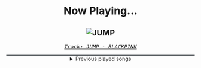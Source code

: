 <div align="center"> 
<h1>Now Playing...</h1>

![JUMP](https://i.scdn.co/image/ab67616d00001e026224d1236b0e0a0e1586efbb)
--
_<samp><a href="https://open.spotify.com/track/5H1sKFMzDeMtXwND3V6hRY">Track: JUMP - BLACKPINK</a></samp>_

<div style="border: 1px #4B5054 solid"></div>
<details>
  <summary>
    Previous played songs
  </summary>
  <table>
    <thead>
      <tr>
        <th>
          Artist
        </th>
        <th>
          Song
        </th>
        <th>
          Link
        </th>
      </tr>
    </thead>
    <tbody>
      <tr><td>BLACKPINK</td><td>JUMP</td><td><a href="https://open.spotify.com/track/5H1sKFMzDeMtXwND3V6hRY">https://open.spotify.com/track/5H1sKFMzDeMtXwND3V6hRY</a></td></tr><tr><td>The Home Team</td><td>Worthy</td><td><a href="https://open.spotify.com/track/0OTWo2VieF1YTC8OHrV0fF">https://open.spotify.com/track/0OTWo2VieF1YTC8OHrV0fF</a></td></tr><tr><td>Teriyaki Boyz</td><td>Tokyo Drift (Fast & Furious) - From "The Fast And The Furious: Tokyo Drift" Soundtrack</td><td><a href="https://open.spotify.com/track/0upFohXrGxIIAjyaJmCkMU">https://open.spotify.com/track/0upFohXrGxIIAjyaJmCkMU</a></td></tr><tr><td>Dutch Melrose</td><td>RUNRUNRUN</td><td><a href="https://open.spotify.com/track/3jwQt00cvkN57H6ZR75W2K">https://open.spotify.com/track/3jwQt00cvkN57H6ZR75W2K</a></td></tr><tr><td>James Carter</td><td>Tomorrow</td><td><a href="https://open.spotify.com/track/15zmzawx6s7TYKHAFGYdSB">https://open.spotify.com/track/15zmzawx6s7TYKHAFGYdSB</a></td></tr><tr><td>League of Legends</td><td>REMIX RUMBLE - Steve Aoki Remix</td><td><a href="https://open.spotify.com/track/1AG7YrtmqKDQTe3wpBXKhp">https://open.spotify.com/track/1AG7YrtmqKDQTe3wpBXKhp</a></td></tr><tr><td>Solence</td><td>Good F**King Music - MVRE Remix</td><td><a href="https://open.spotify.com/track/0jSSODRLmWJ00XmYZXMVpW">https://open.spotify.com/track/0jSSODRLmWJ00XmYZXMVpW</a></td></tr><tr><td>GYMBRO</td><td>Mood</td><td><a href="https://open.spotify.com/track/6e8mkbIBmxBJ6WLhvEkRs4">https://open.spotify.com/track/6e8mkbIBmxBJ6WLhvEkRs4</a></td></tr><tr><td>VOILÀ</td><td>Figure You Out</td><td><a href="https://open.spotify.com/track/2bFGGsScXp2Tu10jKMCKO6">https://open.spotify.com/track/2bFGGsScXp2Tu10jKMCKO6</a></td></tr><tr><td>Sleep Token</td><td>Emergence</td><td><a href="https://open.spotify.com/track/2OMjHcniFxzijWX7EaBrXE">https://open.spotify.com/track/2OMjHcniFxzijWX7EaBrXE</a></td></tr><tr><td>Motionless In White</td><td>Sign Of Life</td><td><a href="https://open.spotify.com/track/73QoCfWJJWbRYmm5nCH5Y2">https://open.spotify.com/track/73QoCfWJJWbRYmm5nCH5Y2</a></td></tr><tr><td>Bad Omens</td><td>THE DEATH OF PEACE OF MIND</td><td><a href="https://open.spotify.com/track/6tRneEcItwpSxBtqgem5Dr">https://open.spotify.com/track/6tRneEcItwpSxBtqgem5Dr</a></td></tr><tr><td>Orbit Culture</td><td>Nerve</td><td><a href="https://open.spotify.com/track/7axsqaUbWaD2MMnIiJUv36">https://open.spotify.com/track/7axsqaUbWaD2MMnIiJUv36</a></td></tr><tr><td>HeXer</td><td>HETZER</td><td><a href="https://open.spotify.com/track/6yBsTDEgirApxnMGOib1Uj">https://open.spotify.com/track/6yBsTDEgirApxnMGOib1Uj</a></td></tr><tr><td>Shiro SAGISU</td><td>"Cometh the hour" Pt. B_Opus1</td><td><a href="https://open.spotify.com/track/4SitPGJUcmkuvBXck3dHC5">https://open.spotify.com/track/4SitPGJUcmkuvBXck3dHC5</a></td></tr><tr><td>Shiro SAGISU</td><td>Hundred Years War</td><td><a href="https://open.spotify.com/track/1gIqrFYCS3JjFHWfi8dQzg">https://open.spotify.com/track/1gIqrFYCS3JjFHWfi8dQzg</a></td></tr><tr><td>Shiro SAGISU</td><td>"Cometh the hour" Pt. A_Opus1</td><td><a href="https://open.spotify.com/track/57NqUiUOWob9xchfsTyHm0">https://open.spotify.com/track/57NqUiUOWob9xchfsTyHm0</a></td></tr><tr><td>Shiro SAGISU</td><td>1130 TYBW full orchestra choir</td><td><a href="https://open.spotify.com/track/2fu4MJym740h2HZrAglZBW">https://open.spotify.com/track/2fu4MJym740h2HZrAglZBW</a></td></tr><tr><td>Shiro SAGISU</td><td>Treachery</td><td><a href="https://open.spotify.com/track/6a7su3dkJJXidSuFiowJC2">https://open.spotify.com/track/6a7su3dkJJXidSuFiowJC2</a></td></tr><tr><td>Sawano Hiroyuki</td><td>攻響組曲　DEVIL　第三楽章: eXORCiST</td><td><a href="https://open.spotify.com/track/7fOzGo3dEM2Cn8ygMLNJOw">https://open.spotify.com/track/7fOzGo3dEM2Cn8ygMLNJOw</a></td></tr>
    </tbody>
  </table>
</details>

</div>
